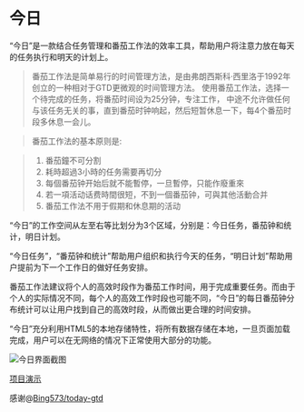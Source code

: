 ﻿# 今日

<!-- create time: 2015-04-13 17:46:55  -->

“今日”是一款结合任务管理和番茄工作法的效率工具，帮助用户将注意力放在每天的任务执行和明天的计划上。
> 番茄工作法是简单易行的时间管理方法，是由弗朗西斯科·西里洛于1992年创立的一种相对于GTD更微观的时间管理方法。
> 使用番茄工作法，选择一个待完成的任务，将番茄时间设为25分钟，专注工作，
> 中途不允许做任何与该任务无关的事，直到番茄时钟响起，然后短暂休息一下，每4个番茄时段多休息一会儿。

> 番茄工作法的基本原则是:

> 1.   番茄鐘不可分割
> 2.   耗時超過3小時的任务需要再切分
> 3.   每個番茄钟开始后就不能暫停，一旦暫停，只能作廢重來
> 4.   若一項活动话费時間很短，不到一個番茄钟，可與其他活動合并
> 5.   番茄工作法不用于假期和休息期的活动

“今日”的工作空间从左至右等比划分为3个区域，分别是：今日任务，番茄钟和统计，明日计划。

“今日任务”，“番茄钟和统计”帮助用户组织和执行今天的任务，“明日计划”帮助用户提前为下一个工作日的做好任务安排。

番茄工作法建议将个人的高效时段作为番茄工作时间，用于完成重要任务。而由于个人的实际情况不同，每个人的高效工作时段也可能不同，“今日”的每日番茄钟分布统计可以让用户找到自己的高效时段，从而做出更合理的时间安排。

“今日”充分利用HTML5的本地存储特性，将所有数据存储在本地，一旦页面加载完成，用户可以在无网络的情况下正常使用大部分的功能。

![今日界面截图](https://raw.githubusercontent.com/inchoong/go/master/Tools/today-gtd/screenshot.png "今日界面截图")

[项目演示](https://go.choong.net/Tools/today/ "今日GTD") 

感谢@[Bing573/today-gtd](https://github.com/Bing573/today-gtd)